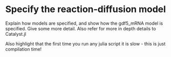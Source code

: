 # Specify the reaction-diffusion model

Explain how models are specified, and show how the gdf5_mRNA model is specified. Give some more detail. Also refer for more in depth details to Catalyst.jl

Also highlight that the first time you run any julia script it is slow - this is just compilation time!
